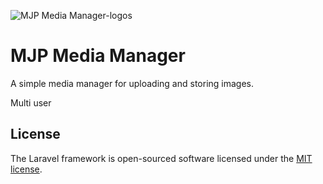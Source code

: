 ![MJP Media Manager-logos](https://github.com/MatthewPageUK/mjp-media/assets/46349796/1ac2df0e-29fe-4766-9bed-3b60a3779a98)


# MJP Media Manager

A simple media manager for uploading and storing images.

Multi user



## License

The Laravel framework is open-sourced software licensed under the [MIT license](https://opensource.org/licenses/MIT).
